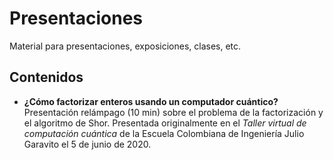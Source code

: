 # Presentaciones
Material para presentaciones, exposiciones, clases, etc.

## Contenidos

- **¿Cómo factorizar enteros usando un computador cuántico?** Presentación relámpago (10 min) sobre el problema de la factorización y el algoritmo de Shor. Presentada originalmente en el *Taller virtual de computación cuántica* de la Escuela Colombiana de Ingeniería Julio Garavito el 5 de junio de 2020.
